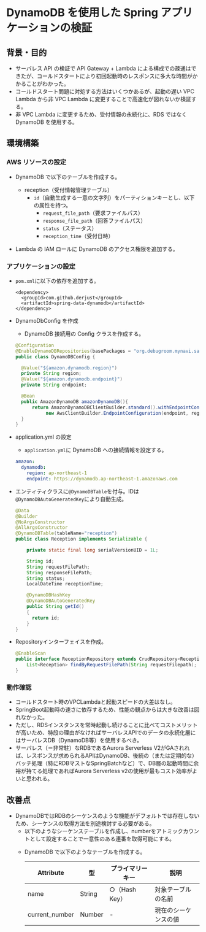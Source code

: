 # DynamoDB を使用した Spring アプリケーションの検証

## 背景・目的

- サーバレス API の検証で API Gateway + Lambda による構成での疎通はできたが、コールドスタートにより初回起動時のレスポンスに多大な時間がかかることがわかった。
- コールドスタート問題に対処する方法はいくつかあるが、起動の遅い VPC Lambda から非 VPC Lambda に変更することで高速化が図れないか検証する。
- 非 VPC Lambda に変更するため、受付情報の永続化に、RDS ではなく DynamoDB を使用する。

## 環境構築

### AWS リソースの設定

- DynamoDB で以下のテーブルを作成する。

  - reception（受付情報管理テーブル）
     - `id`（自動生成する一意の文字列）をパーティションキーとし、以下の属性を持つ。
       - `request_file_path`（要求ファイルパス）
       - `response_file_path`（回答ファイルパス）
       - `status`（ステータス）
       - `reception_time`（受付日時）
- Lambda の IAM ロールに DynamoDB のアクセス権限を追加する。

### アプリケーションの設定

- `pom.xml`に以下の依存を追加する。
  ```
  <dependency>
    <groupId>com.github.derjust</groupId>
    <artifactId>spring-data-dynamodb</artifactId>
  </dependency>
  ```
- DynamoDbConfig を作成

  - DynamoDB 接続用の Config クラスを作成する。

  ```java
  @Configuration
  @EnableDynamoDBRepositories(basePackages = "org.debugroom.mynavi.sample.spring.data.dynamodb.domain.repository")
  public class DynamoDBConfig {

    @Value("${amazon.dynamodb.region}")
    private String region;
    @Value("${amazon.dynamodb.endpoint}")
    private String endpoint;

    @Bean
    public AmazonDynamoDB amazonDynamoDB(){
        return AmazonDynamoDBClientBuilder.standard().withEndpointConfiguration(
             new AwsClientBuilder.EndpointConfiguration(endpoint, region)).build();
    }
  }
  ```

- application.yml の設定
  - `application.yml`に DynamoDB への接続情報を設定する。
  ```yaml
  amazon:
    dynamodb:
      region: ap-northeast-1
      endpoint: https://dynamodb.ap-northeast-1.amazonaws.com
  ```
- エンティティクラスに`@DynamoDBTable`を付与。IDは`@DynamoDBAutoGeneratedKey`により自動生成。

  ``` java
  @Data
  @Builder
  @NoArgsConstructor
  @AllArgsConstructor
  @DynamoDBTable(tableName="reception")
  public class Reception implements Serializable {

	  private static final long serialVersionUID = 1L;

	  String id;
	  String requestFilePath;
	  String responseFilePath;
	  String status;
	  LocalDateTime receptionTime;

	  @DynamoDBHashKey
	  @DynamoDBAutoGeneratedKey 
	  public String getId()
	  {
	    return id;
	  }
  }
  ```
- Repositoryインターフェイスを作成。

  ``` java
  @EnableScan
  public interface ReceptionRepository extends CrudRepository<Reception, String>{
	  List<Reception> findByRequestFilePath(String requestFilepath);
  }
  ```

### 動作確認
* コールドスタート時のVPCLambdaと起動スピードの大差はなし。
* SpringBoot起動時の速さに依存するため、性能の観点からは大きな改善は図れなかった。
* ただし、RDSインスタンスを常時起動し続けることに比べてコストメリットが高いため、特段の理由がなければサーバレスAPIでのデータの永続化層にはサーバレスDB（DynamoDB等）を使用するべき。
* サーバレス（＝非常駐）なRDBであるAurora Serverless V2がGAされれば、レスポンスが求められるAPIはDynamoDB、後続の（または定期的な）バッチ処理（特にRDBマストなSpringBatchなど）で、DB層の起動時間に余裕が持てる処理であればAurora Serverless v2の使用が最もコスト効率がよいと思われる。

## 改善点
* DynamoDBではRDBのシーケンスのような機能がデフォルトでは存在しないため、シーケンスの取得方法を別途検討する必要がある。
  * 以下のようなシーケンステーブルを作成し、numberをアトミックカウントとして設定することで一意性のある連番を取得可能にする。
  - DynamoDB で以下のようなテーブルを作成する。

    | Attribute | 型 | プライマリーキー | 説明 |
    | --- | --- | ---| ---|
    |name|String|○（Hash Key）|対象テーブルの名前|
    |current_number|Number|-|現在のシーケンスの値|
